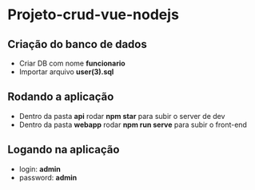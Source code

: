 # Projeto-crud-vue-nodejs

## Criação do banco de dados

* Criar DB com nome **funcionario**
* Importar arquivo **user(3).sql**

## Rodando a aplicação

* Dentro da pasta **api** rodar **npm star** para subir o server de dev
* Dentro da pasta **webapp** rodar **npm run serve** para subir o front-end

## Logando na aplicação
* login: **admin**
* password: **admin**
